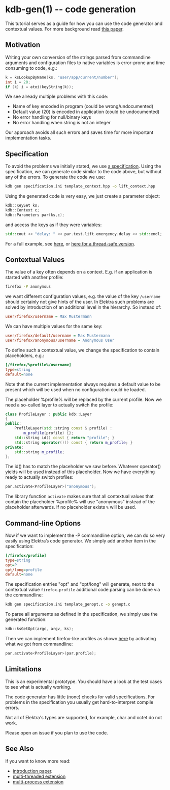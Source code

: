# kdb-gen(1) -- code generation

This tutorial serves as a guide for how you can use the code generator and
contextual values. For more background read
[this paper](http://www.markus-raab.org/ftp/papers/cop2014program.pdf).

## Motivation

Writing your own conversion of the strings parsed from commandline
arguments and configuration files to native variables is error-prone and
time consuming to code, e.g.:

```c
k = ksLookupByName(ks, "user/app/current/number");
int i = 20;
if (k) i = atoi(keyString(k));
```

We see already multiple problems with this code:

- Name of key encoded in program (could be wrong/undocumented)
- Default value (20) is encoded in application (could be undocumented)
- No error handling for null/binary keys
- No error handling when string is not an integer

Our approach avoids all such errors and saves time for more
important implementation tasks.

## Specification

To avoid the problems we initially stated, we use [a specification](tests/lift.ini).
Using the specification, we can generate code similar to the code above, but without any of the errors.
To generate the code we use:

```sh
kdb gen specification.ini template_context.hpp -o lift_context.hpp
```

Using the generated code is very easy, we just create a parameter
object:

```cpp
kdb::KeySet ks;
kdb::Context c;
kdb::Parameters par(ks,c);
```

and access the keys as if they were variables:

```cpp
std::cout << "delay: " << par.test.lift.emergency.delay << std::endl;
```

For a full example, see [here](tests/lift.cpp), or [here for a thread-safe version](tests/lift_context.cpp).

## Contextual Values

The value of a key often depends on a context.
E.g. if an application is started with another profile:

```sh
firefox -P anonymous
```

we want different configuration values,
e.g. the value of the key `/username` should certainly
not give hints of the user. In Elektra such problems are solved by
introduction of an additional level in the hierarchy.
So instead of:

```ini
user/firefox/username = Max Mustermann
```

We can have multiple values for the same key:

```ini
user/firefox/default/username = Max Mustermann
user/firefox/anonymous/username = Anonymous User
```

To define such a contextual value, we change the specification to
contain placeholders, e.g.:

```ini
[/firefox/%profile%/username]
type=string
default=none
```

Note that the current implementation always requires a default
value to be present which will be used when no configuration could
be loaded.

The placeholder %profile% will be replaced by the current profile.
Now we need a so-called layer to actually switch the profile:

```cpp
class ProfileLayer : public kdb::Layer
{
public:
	ProfileLayer(std::string const & profile) :
		m_profile(profile) {};
	std::string id() const { return "profile"; }
	std::string operator()() const { return m_profile; }
private:
	std::string m_profile;
};
```

The id() has to match the placeholder we saw before. Whatever operator()
yields will be used instead of this placeholder.
Now we have everything ready to actually switch profiles:

```cpp
par.activate<ProfileLayer>("anonymous");
```

The library function `activate`
makes sure that all contextual values that contain the placeholder
%profile% will use "anonymous" instead of the placeholder afterwards.
If no placeholder exists `%` will be used.

## Command-line Options

Now if we want to implement the -P commandline option, we can do so very
easily using Elektra’s code generator. We simply add another
item in the specification:

```ini
[/firefox/profile]
type=string
opt=P
opt/long=profile
default=none
```

The specification entries "opt" and "opt/long" will generate, next to
the contextual value `firefox.profile` additional code parsing can be
done via the commandline:

```sh
kdb gen specification.ini template_genopt.c -o genopt.c
```

To parse all arguments as defined in the specification, we simply use
the generated function:

```cpp
kdb::ksGetOpt(argc, argv, ks);
```

Then we can implement firefox-like profiles as shown
[here](tests/visit_context.cpp) by activating what we got from
commandline:

```cpp
par.activate<ProfileLayer>(par.profile);
```

## Limitations

This is an experimental prototype. You should have a look at the
test cases to see what is actually working.

The code generator has little (none) checks for valid specifications.
For problems in the specification you usually get hard-to-interpret
compile errors.

Not all of Elektra's types are supported, for example, char and octet
do not work.

Please open an issue if you plan to use the code.

## See Also

If you want to know more read:

- [introduction paper](http://www.markus-raab.org/ftp/papers/cop2014program.pdf).
- [multi-threaded extension](http://www.markus-raab.org/ftp/papers/seus2015global.pdf)
- [multi-process extension](http://www.markus-raab.org/ftp/papers/mobile2016persistent.pdf)
